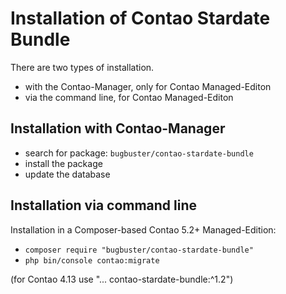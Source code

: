 # Installation of Contao Stardate Bundle

There are two types of installation.

* with the Contao-Manager, only for Contao Managed-Editon
* via the command line, for Contao Managed-Editon


## Installation with Contao-Manager

* search for package: `bugbuster/contao-stardate-bundle`
* install the package
* update the database


## Installation via command line

Installation in a Composer-based Contao 5.2+ Managed-Edition:

* `composer require "bugbuster/contao-stardate-bundle"`
* `php bin/console contao:migrate`

(for Contao 4.13 use "... contao-stardate-bundle:^1.2")